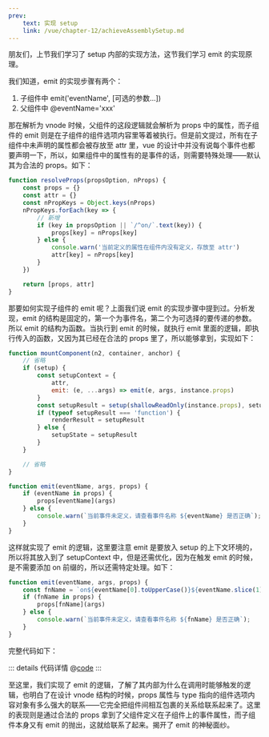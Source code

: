 ```yaml
---
prev:
    text: 实现 setup
    link: /vue/chapter-12/achieveAssemblySetup.md
---
```


朋友们，上节我们学习了 setup 内部的实现方法，这节我们学习 emit 的实现原理。

我们知道，emit 的实现步骤有两个：

1. 子组件中 emit('eventName', [可选的参数...])
2. 父组件中 @eventName='xxx'

那在解析为 vnode 时候，父组件的这段逻辑就会解析为 props 中的属性，而子组件的 emit 则是在子组件的组件选项内容里等着被执行。但是前文提过，所有在子组件中未声明的属性都会被存放至 attr 里，vue 的设计中并没有说每个事件也都要声明一下，所以，如果组件中的属性有的是事件的话，则需要特殊处理——默认其为合法的 props。如下：

```js
function resolveProps(propsOption, nProps) {
    const props = {}
    const attr = {}
    const nPropKeys = Object.keys(nProps)
    nPropKeys.forEach(key => {
        // 新增
        if (key in propsOption || `/^on/`.text(key)) {
            props[key] = nProps[key]
        } else {
            console.warn('当前定义的属性在组件内没有定义，存放至 attr')
            attr[key] = nProps[key]
        }
    })

    return [props, attr]
}
```

那要如何实现子组件的 emit 呢？上面我们说 emit 的实现步骤中提到过。分析发现，emit 的结构是固定的，第一个为事件名，第二个为可选择的要传递的参数。所以 emit 的结构为函数。当执行到 emit 的时候，就执行 emit 里面的逻辑，即执行传入的函数，又因为其已经在合法的 props 里了，所以能够拿到，实现如下：

```js
function mountComponent(n2, container, anchor) {
    // 省略
    if (setup) {
        const setupContext = {
            attr,
            emit: (e, ...args) => emit(e, args, instance.props)
        }
        const setupResult = setup(shallowReadOnly(instance.props), setupContext)
        if (typeof setupResult === 'function') {
            renderResult = setupResult
        } else {
            setupState = setupResult
        }
    }

    // 省略
}

function emit(eventName, args, props) {
    if (eventName in props) {
        props[eventName](args)
    } else {
        console.warn(`当前事件未定义，请查看事件名称 ${eventName} 是否正确`);
    }
}
```

这样就实现了 emit 的逻辑，这里要注意 emit 是要放入 setup 的上下文环境的，所以将其放入到了 setupContext 中，但是还需优化，因为在触发 emit 的时候，是不需要添加 on 前缀的，所以还需特定处理。如下：

```js
function emit(eventName, args, props) {
    const fnName = `on${eventName[0].toUpperCase()}${eventName.slice(1)}`
    if (fnName in props) {
        props[fnName](args)
    } else {
        console.warn(`当前事件未定义，请查看事件名称 ${fnName} 是否正确`);
    }
}
```

完整代码如下：

::: details 代码详情
@[code](../source/v.0.0.16/03.index.js)
:::

至这里，我们实现了 emit 的逻辑，了解了其内部为什么在调用时能够触发的逻辑，也明白了在设计 vnode 结构的时候，props 属性与 type 指向的组件选项内容对象有多么强大的联系——它完全把组件间相互包裹的关系给联系起来了。这里的表现则是通过合法的 props 拿到了父组件定义在子组件上的事件属性，而子组件本身又有 emit 的抛出，这就给联系了起来。揭开了 emit 的神秘面纱。
